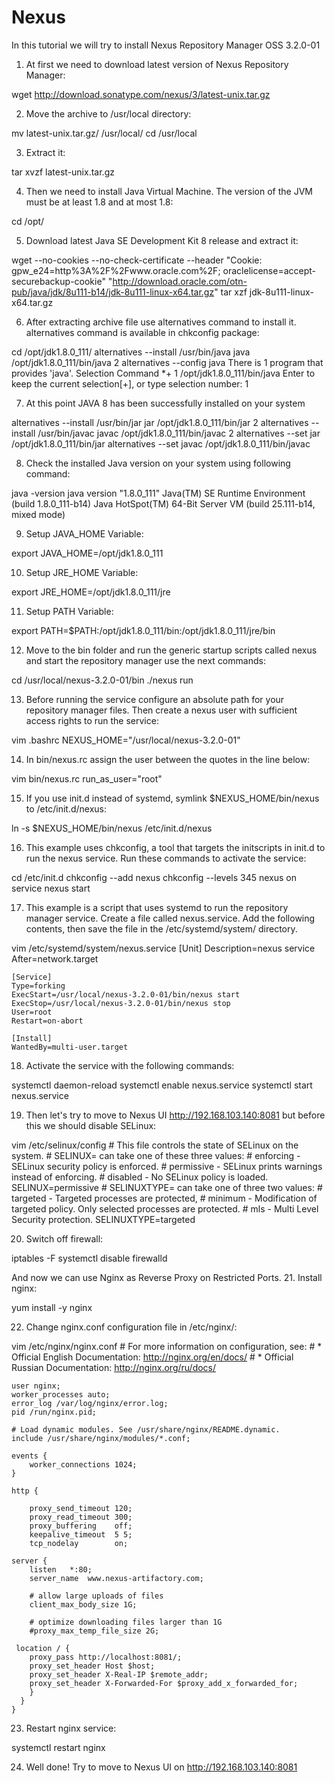 # Nexus
In this tutorial we will try to install Nexus Repository Manager OSS 3.2.0-01
1. At first we need to download latest version of Nexus Repository Manager:

wget http://download.sonatype.com/nexus/3/latest-unix.tar.gz

2. Move the archive to /usr/local directory:

mv latest-unix.tar.gz/ /usr/local/
cd /usr/local

3. Extract it:

tar xvzf latest-unix.tar.gz

4. Then we need to install Java Virtual Machine. The version of the JVM must be at least 1.8 and at most 1.8:

cd /opt/

5. Download latest Java SE Development Kit 8 release and extract it:

wget --no-cookies --no-check-certificate --header "Cookie: gpw_e24=http%3A%2F%2Fwww.oracle.com%2F; oraclelicense=accept-securebackup-cookie" "http://download.oracle.com/otn-pub/java/jdk/8u111-b14/jdk-8u111-linux-x64.tar.gz"
tar xzf jdk-8u111-linux-x64.tar.gz

6. After extracting archive file use alternatives command to install it. alternatives command is available in chkconfig package:

cd /opt/jdk1.8.0_111/
alternatives --install /usr/bin/java java /opt/jdk1.8.0_111/bin/java 2
alternatives --config java
    There is 1 program that provides 'java'.
    Selection    Command
    *+ 1         /opt/jdk1.8.0_111/bin/java
    Enter to keep the current selection[+], or type selection number: 1

7. At this point JAVA 8 has been successfully installed on your system

alternatives --install /usr/bin/jar jar /opt/jdk1.8.0_111/bin/jar 2
alternatives --install /usr/bin/javac javac /opt/jdk1.8.0_111/bin/javac 2
alternatives --set jar /opt/jdk1.8.0_111/bin/jar
alternatives --set javac /opt/jdk1.8.0_111/bin/javac

8. Check the installed Java version on your system using following command:

java -version
    java version "1.8.0_111"
    Java(TM) SE Runtime Environment (build 1.8.0_111-b14)
    Java HotSpot(TM) 64-Bit Server VM (build 25.111-b14, mixed mode)

9. Setup JAVA_HOME Variable:

export JAVA_HOME=/opt/jdk1.8.0_111

10. Setup JRE_HOME Variable:

export JRE_HOME=/opt/jdk1.8.0_111/jre

11. Setup PATH Variable:

export PATH=$PATH:/opt/jdk1.8.0_111/bin:/opt/jdk1.8.0_111/jre/bin

12. Move to the bin folder and run the generic startup scripts called nexus and start the repository manager use the next commands:

cd /usr/local/nexus-3.2.0-01/bin
./nexus run

13. Before running the service configure an absolute path for your repository manager files. Then create a nexus user with sufficient access rights to run the service:

vim .bashrc
    NEXUS_HOME="/usr/local/nexus-3.2.0-01"

14. In bin/nexus.rc assign the user between the quotes in the line below:

vim bin/nexus.rc
    run_as_user="root"

15. If you use init.d instead of systemd, symlink $NEXUS_HOME/bin/nexus to /etc/init.d/nexus:

ln -s $NEXUS_HOME/bin/nexus /etc/init.d/nexus

16. This example uses chkconfig, a tool that targets the initscripts in init.d to run the nexus service. Run these commands to activate the service:

cd /etc/init.d
chkconfig --add nexus
chkconfig --levels 345 nexus on
service nexus start

17. This example is a script that uses systemd to run the repository manager service. Create a file called nexus.service. Add the following contents, then save the file in the /etc/systemd/system/ directory.

vim /etc/systemd/system/nexus.service
    [Unit]
    Description=nexus service
    After=network.target

    [Service]
    Type=forking
    ExecStart=/usr/local/nexus-3.2.0-01/bin/nexus start
    ExecStop=/usr/local/nexus-3.2.0-01/bin/nexus stop
    User=root
    Restart=on-abort

    [Install]
    WantedBy=multi-user.target

18. Activate the service with the following commands:

systemctl daemon-reload
systemctl enable nexus.service
systemctl start nexus.service

19. Then let's try to move to Nexus UI http://192.168.103.140:8081
but before this we should disable SELinux:

vim /etc/selinux/config
    # This file controls the state of SELinux on the system.
    # SELINUX= can take one of these three values:
    #     enforcing - SELinux security policy is enforced.
    #     permissive - SELinux prints warnings instead of enforcing.
    #     disabled - No SELinux policy is loaded.
    SELINUX=permissive
    # SELINUXTYPE= can take one of three two values:
    #     targeted - Targeted processes are protected,
    #     minimum - Modification of targeted policy. Only selected processes are protected.
    #     mls - Multi Level Security protection.
    SELINUXTYPE=targeted

20. Switch off firewall:

iptables -F
systemctl disable firewalld

And now we can use Nginx as Reverse Proxy on Restricted Ports.
21. Install nginx:

yum install -y nginx

22. Change nginx.conf configuration file in /etc/nginx/:

vim /etc/nginx/nginx.conf
    # For more information on configuration, see:
    #   * Official English Documentation: http://nginx.org/en/docs/
    #   * Official Russian Documentation: http://nginx.org/ru/docs/

    user nginx;
    worker_processes auto;
    error_log /var/log/nginx/error.log;
    pid /run/nginx.pid;

    # Load dynamic modules. See /usr/share/nginx/README.dynamic.
    include /usr/share/nginx/modules/*.conf;

    events {
        worker_connections 1024;
    }

    http {

        proxy_send_timeout 120;
        proxy_read_timeout 300;
        proxy_buffering    off;
        keepalive_timeout  5 5;
        tcp_nodelay        on;

    server {
        listen   *:80;
        server_name  www.nexus-artifactory.com;

        # allow large uploads of files
        client_max_body_size 1G;

        # optimize downloading files larger than 1G
        #proxy_max_temp_file_size 2G;

     location / {
        proxy_pass http://localhost:8081/;
        proxy_set_header Host $host;
        proxy_set_header X-Real-IP $remote_addr;
        proxy_set_header X-Forwarded-For $proxy_add_x_forwarded_for;
        }
      }
    }

23. Restart nginx service:

systemctl restart nginx

24. Well done! Try to move to Nexus UI on http://192.168.103.140:8081 
